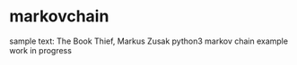 # markovchain
sample text: The Book Thief, Markus Zusak
python3 markov chain example
work in progress
